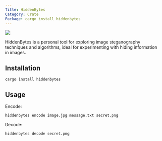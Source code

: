 ```yaml
---
Title: HiddenBytes
Category: Crate
Package: cargo install hiddenbytes
---
```

![](https://img.shields.io/crates/v/hiddenbytes?style=flat-square&logo=rust)

HiddenBytes is a personal tool for exploring image steganography techniques and algorithms, ideal for experimenting with hiding information in images.

## Installation

```shell
cargo install hiddenbytes
```

## Usage

Encode:

```shell
hiddenbytes encode image.jpg message.txt secret.png
```

Decode:

```shell
hiddenbytes decode secret.png
```
